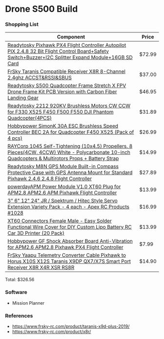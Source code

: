 # Drone S500 Build

### Shopping List
 
| Component | Price |
| - | - |
| [Readytosky Pixhawk PX4 Flight Controller Autopilot PIX 2.4.8 32 Bit Flight Control Board+Safety Switch+Buzzer+I2C Splitter Expand Module+16GB SD Card ](https://www.amazon.com/gp/product/B07CHQ7SZ4) | $72.99 |
| [FrSky Taranis Compatible Receiver X8R 8-Channel 2.4ghz ACCST&RSSI&SBUS](https://www.amazon.com/gp/product/B00RCAHHFM) | $37.00 |
| [Readytosky S500 Quadcopter Frame Stretch X FPV Drone Frame Kit PCB Version with Carbon Fiber Landing Gear](https://www.amazon.com/gp/product/B01N0AX1MZ) | $46.95 |
| [Readytosky 2212 920KV Brushless Motors CW CCW for F330 X525 F450 F500 F550 DJI Phantom Quadcopter(4PCS)](https://www.amazon.com/gp/product/B075DD16LK) | $31.89 |
| [Hobbypower SimonK 30A ESC Brushless Speed Controller BEC 2A for Quadcopter F450 X525 (Pack of 4 pcs)](https://www.amazon.com/gp/product/B00QRR7N32) | $26.99 |
| [RAYCorp 1045 Self-Tightening (10x4.5) Propellers. 8 Pieces(4CW, 4CCW) White - Polycarbonate 10-inch Quadcopters & Multirotors Props + Battery Strap ](https://www.amazon.com/gp/product/B07H1HXCGJ/) | $14.99 |
| [Readytosky M8N GPS Module Built-in Compass Protective Case with GPS Antenna Mount for Standard Pixhawk 2.4.6 2.4.8 Flight Controller](https://www.amazon.com/gp/product/B01KK9A8QG) | $27.89 |
| [powerdayAPM Power Module V1.0 XT60 Plug for APM2.8 APM2.6 APM Pixhawk Flight Controller](https://www.amazon.com/gp/product/B01CN62MZE) | $13.99 |
| [3" 6" 12" 24" JR / Spektrum / Hitec Style Servo Extension Variety Pack - 4 each - Apex RC Products #1028 ](https://www.amazon.com/gp/product/B01JKCKB8O/) | $16.99 |
| [XT60 Connectors Female Male - Easy Solder Functional Wire Cover for DIY Custom Lipo Battery RC Car 3D Printer (20 Pack)](https://www.amazon.com/gp/product/B07CWF8CRX/ref=ppx_yo_dt_b_asin_title_o06_s00?ie=UTF8&psc=1) | $13.99 | 
| [Hobbypower GF Shock Absorber Board Anti-Vibration for APM2.6 APM2.8 Pixhawk PX4 Flight Controller](https://www.amazon.com/gp/product/B01MQGPOFQ/ref=ppx_yo_dt_b_asin_title_o07_s00?ie=UTF8&psc=1) | $7.99 |
| [FrSky Yaapu Telemetry Converter Cable Pixhawk to Horus X10S X12S Taranis X9DP QX7/X7S Smart Port Receiver X8R X4R XSR RS8R ](https://www.amazon.com/gp/product/B07KJFWTCB) | $14.90 |

Total: $326.56

### Software

- Mission Planner


### References

- https://www.frsky-rc.com/product/taranis-x9d-plus-2019/
- https://www.frsky-rc.com/product/x8r/

